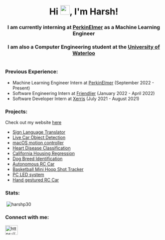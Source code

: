 <h1 align="center">Hi <img src="https://raw.githubusercontent.com/MartinHeinz/MartinHeinz/master/wave.gif" width="30px">, I'm Harsh!</h1>
<h3 align="center">I am currently interning at <ins>PerkinElmer</ins> as a Machine Learning Engineer</h3>
<h3 align="center">I am also a Computer Engineering student at the <ins>University of Waterloo</ins></h3>
<h1></h1>

<h3>Previous Experience:</h3>

- Machine Learning Engineer Intern at <ins>PerkinElmer</ins> (September 2022 - Present)
- Software Engineering Intern at <ins>Friendlier</ins> (January 2022 - April 2022)
- Software Developer Intern at <ins>Xerris</ins> (July 2021 - August 2021)

<h3>Projects:</h3>

Check out my website [here](https://harshp30.github.io/Website/)

- <a href="https://github.com/harshp30/LiveSignLanguageTranslator">Sign Language Translator</a>
- <a href="https://github.com/harshp30/LiveDashcamCarDetection">Live Car Object Detection</a>
- <a href="https://github.com/harshp30/MovementBasedMacOSControl">macOS motion controller</a>
- <a href="https://github.com/harshp30/HeartDiseaseClassification">Heart Disease Classification</a>
- <a href="https://github.com/harshp30/CaliforniaHousingRegression">California Housing Regression</a>
- <a href="https://github.com/harshp30/DogBreedIdentification">Dog Breed Identification</a>
- <a href="https://github.com/harshp30/AutonomousRCCar">Autonomous RC Car</a>
- <a href="https://github.com/harshp30/BasketballMiniHoop">Basketball Mini Hoop Shot Tracker</a>
- <a href="https://github.com/harshp30/PCLEDLights">PC LED system</a>
- <a href="https://github.com/harshp30/HandGestureControlRCCar">Hand gestured RC Car</a>

<h3>Stats:</h3>

<p>&nbsp;<img align="center" src="https://github-readme-stats.vercel.app/api?username=harshp30&show_icons=true&locale=en" alt="harshp30" /></p>

<h3 align="left">Connect with me:</h3>
<p align="left">
<a href="https://www.linkedin.com/in/hp30/" target="blank"><img align="center" src="https://raw.githubusercontent.com/rahuldkjain/github-profile-readme-generator/master/src/images/icons/Social/linked-in-alt.svg" alt="https://www.linkedin.com/in/hp30/" height="30" width="40" /></a>
</p>




